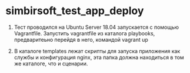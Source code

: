 # simbirsoft_test_app_deploy

1. Тест проводился на Ubuntu Server 18.04 запускается с помощью Vagrantfile. Запустить vagrantfile из каталога playbooks, предваритеьно перейдя в него, командой vagrant up
   
2. В каталоге templates лежат скрипты для запуска приложения как службы и конфигурация nginx, эта папка должна находиться в том же каталоге, что и сценарии.
